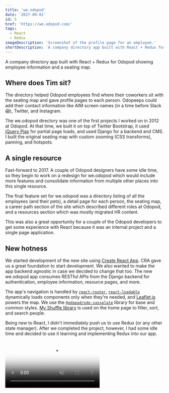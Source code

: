 ```yaml
---
title: 'we.odopod'
date: '2017-09-01'
id: 5
href: 'https://we.odopod.com/'
tags:
  - React
  - Redux
imageDescription: 'Screenshot of the profile page for an employee.'
shortDescription: 'A company directory app built with React + Redux for Odopod showing employee information and a seating map.'
---
```


A company directory app built with React + Redux for Odopod showing employee information and a seating map.

## Where does Tim sit?

The directory helped Odopod employees find where their coworkers sit with the seating map and gave profile pages to each person. Odopeeps could add their contact information like AIM screen names (in a time before Slack 😱), Twitter, and Instagram.

The we.odopod directory was one of the first projects I worked on in 2012 at Odopod. At that time, we built it on top of Twitter Bootstrap, it used [jQuery Pjax](https://github.com/defunkt/jquery-pjax) for partial page loads, and used Django for a backend and CMS. I built the original seating map with custom zooming (CSS transforms), panning, and hotspots.

## A single resource

Fast-forward to 2017. A couple of Odopod designers have some idle time, so they begin to work on a redesign for we.odopod which would include more features and consolidate information from multiple other places into this single resource.

The final feature set for we.odopod was a directory listing of all the employees (and their pets), a detail page for each person, the seating map, a career path section of the site which described different roles at Odopod, and a resources section which was mostly migrated HR content.

This was also a great opportunity for a couple of the Odopod developers to get some experience with React because it was an internal project and a single page application.

## New hotness

We started development of the new site using [Create React App](https://github.com/facebook/create-react-app). CRA gave us a great foundation to start development. We also wanted to make the app backend agnostic in case we decided to change that too. The new we.odopod app consumes RESTful APIs from the Django backend for authentication, employee information, resource pages, and more.

The app's navigation is handled by [`react-router`](https://www.npmjs.com/package/react-router), [`react-loadable`](https://www.npmjs.com/package/react-loadable) dynamically loads components only when they're needed, and [Leaflet.js](https://www.npmjs.com/package/leaflet) powers the map. We use the [`@odopod/odo-sassplate`](https://www.npmjs.com/package/@odopod/odo-sassplate) library for base and common styles. [My Shuffle library](/shuffle/) is used on the home page to filter, sort, and search people.

Being new to React, I didn't immediately push us to use Redux (or any other state manager). After we completed the project, however, I had some idle time and decided to use it learning and implementing Redux into our app.

<video muted playsInline controls loop poster="/we-dot-odopod-poster.png">
  <source src="we-dot-odopod.webm" type="video/webm; codecs=vp9,vorbis" />
  <source src="we-dot-odopod.mp4" type="video/mp4" />
</video>
